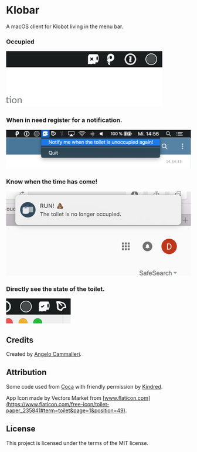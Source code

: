# Klobar

A macOS client for Klobot living in the menu bar.

### Occupied
![Occupied.](1.png)

### When in need register for a notification.
![Register for notifications.](2.png)

### Know when the time has come!
![Unoccupied notification.](3.png)

### Directly see the state of the toilet.
![Unoccupied.](4.png)

## Credits
Created by [Angelo Cammalleri](https://github.com/ANGOmarcello).

## Attribution
Some code used from [Coca](https://kindred.one/coca/) with friendly permission by [Kindred](https://kindred.one).

App Icon made by Vectors Market from [www.flaticon.com](https://www.flaticon.com/free-icon/toilet-paper_235841#term=toilet&page=1&position=49).

## License
This project is licensed under the terms of the MIT license.
